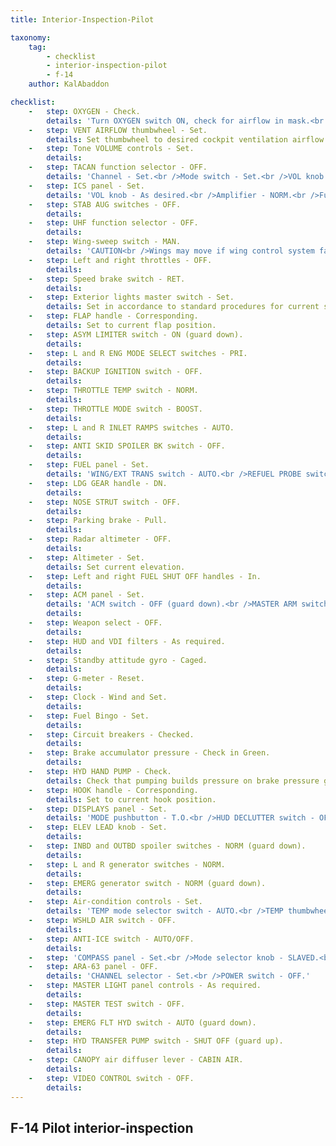 ```yaml
---
title: Interior-Inspection-Pilot

taxonomy:
    tag:
        - checklist
        - interior-inspection-pilot
        - f-14
    author: KalAbaddon

checklist:
    -   step: OXYGEN - Check.
        details: 'Turn OXYGEN switch ON, check for airflow in mask.<br />Turn OXYGEN switch OFF, check for no airflow.'
    -   step: VENT AIRFLOW thumbwheel - Set.
        details: Set thumbwheel to desired cockpit ventilation airflow.
    -   step: Tone VOLUME controls - Set.
        details: 
    -   step: TACAN function selector - OFF.
        details: 'Channel - Set.<br />Mode switch - Set.<br />VOL knob - Counterclockwise.'    
    -   step: ICS panel - Set.
        details: 'VOL knob - As desired.<br />Amplifier - NORM.<br />Function selector - COLD MIC.'    
    -   step: STAB AUG switches - OFF.
        details: 
    -   step: UHF function selector - OFF.
        details:
    -   step: Wing-sweep switch - MAN.
        details: 'CAUTION<br />Wings may move if wing control system fails<br />with electrical and/or hydraulic power on.'
    -   step: Left and right throttles - OFF.
        details: 
    -   step: Speed brake switch - RET.
        details: 
    -   step: Exterior lights master switch - Set.
        details: Set in accordance to standard procedures for current situation.
    -   step: FLAP handle - Corresponding.
        details: Set to current flap position.
    -   step: ASYM LIMITER switch - ON (guard down).
        details: 
    -   step: L and R ENG MODE SELECT switches - PRI.
        details: 
    -   step: BACKUP IGNITION switch - OFF.
        details: 
    -   step: THROTTLE TEMP switch - NORM.
        details: 
    -   step: THROTTLE MODE switch - BOOST.
        details: 
    -   step: L and R INLET RAMPS switches - AUTO.
        details: 
    -   step: ANTI SKID SPOILER BK switch - OFF.
        details: 
    -   step: FUEL panel - Set.
        details: 'WING/EXT TRANS switch - AUTO.<br />REFUEL PROBE switch - RET.<br />DUMP switch - OFF.<br />FEED switch - NORM (guard down).'    
    -   step: LDG GEAR handle - DN.
        details: 
    -   step: NOSE STRUT switch - OFF.
        details: 
    -   step: Parking brake - Pull.
        details: 
    -   step: Radar altimeter - OFF.
        details: 
    -   step: Altimeter - Set.
        details: Set current elevation.
    -   step: Left and right FUEL SHUT OFF handles - In.
        details: 
    -   step: ACM panel - Set.
        details: 'ACM switch - OFF (guard down).<br />MASTER ARM switch - OFF (guard down).'
        details: 
    -   step: Weapon select - OFF.
        details: 
    -   step: HUD and VDI filters - As required.
        details: 
    -   step: Standby attitude gyro - Caged.
        details: 
    -   step: G-meter - Reset.
        details: 
    -   step: Clock - Wind and Set.
        details: 
    -   step: Fuel Bingo - Set.
        details: 
    -   step: Circuit breakers - Checked.
        details: 
    -   step: Brake accumulator pressure - Check in Green.
        details: 
    -   step: HYD HAND PUMP - Check.
        details: Check that pumping builds pressure on brake pressure gauge.
    -   step: HOOK handle - Corresponding.
        details: Set to current hook position.
    -   step: DISPLAYS panel - Set.
        details: 'MODE pushbutton - T.O.<br />HUD DECLUTTER switch - OFF.<br />HUD AWL switch - OFF.<br />VDI MODE switch - NORM.<br />VDI AWL switch - ACL.<br />HSD MODE switch - NAV.<br />STEER CMD pushbutton - DEST.<br />DISPLAYS POWER switches - OFF.'
    -   step: ELEV LEAD knob - Set.
        details: 
    -   step: INBD and OUTBD spoiler switches - NORM (guard down).
        details: 
    -   step: L and R generator switches - NORM.
        details: 
    -   step: EMERG generator switch - NORM (guard down).
        details: 
    -   step: Air-condition controls - Set.
        details: 'TEMP mode selector switch - AUTO.<br />TEMP thumbwheel control - As desired (5-7 equals medium setting).<br />CABIN PRESS switch - NORM.<br />AIR SOURCE pushbutton - OFF.'    
    -   step: WSHLD AIR switch - OFF.
        details: 
    -   step: ANTI-ICE switch - AUTO/OFF.
        details: 
    -   step: 'COMPASS panel - Set.<br />Mode selector knob - SLAVED.<br />Hemisphere N-S switch - Set.<br />LAT knob - Set.'    
    -   step: ARA-63 panel - OFF.
        details: 'CHANNEL selector - Set.<br />POWER switch - OFF.'    
    -   step: MASTER LIGHT panel controls - As required.
        details: 
    -   step: MASTER TEST switch - OFF.
        details: 
    -   step: EMERG FLT HYD switch - AUTO (guard down).
        details: 
    -   step: HYD TRANSFER PUMP switch - SHUT OFF (guard up).
        details: 
    -   step: CANOPY air diffuser lever - CABIN AIR.
        details: 
    -   step: VIDEO CONTROL switch - OFF.
        details: 
---
```


## F-14 Pilot interior-inspection